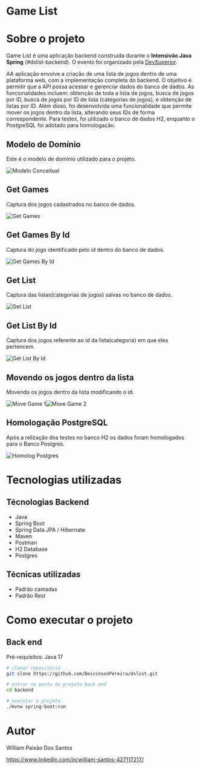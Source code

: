 # Game List


# Sobre o projeto

Game List é uma aplicação backend construida durante o **Intensivão Java Spring** (#dslist-backend). O evento foi organizado pela [DevSuperior](https://devsuperior.com "Site da DevSuperior"). 

AA aplicação envolve a criação de uma lista de jogos dentro de uma plataforma web, com a implementação completa do backend. O objetivo é permitir que a API possa acessar e gerenciar dados do banco de dados. As funcionalidades incluem: obtenção de toda a lista de jogos, busca de jogos por ID, busca de jogos por ID de lista (categorias de jogos), e obtenção de listas por ID. Além disso, foi desenvolvida uma funcionalidade que permite mover os jogos dentro da lista, alterando seus IDs de forma correspondente. Para testes, foi utilizado o banco de dados H2, enquanto o PostgreSQL foi adotado para homologação.


## Modelo de Domínio

Este é o modelo de domínio utilizado para o projeto.

![Modelo Conceitual](![dslist-model](https://github.com/user-attachments/assets/6e1d654e-17b6-4db6-959b-dfb62a99bdf8)
)

## Get Games

Captura dos jogos cadastrados no banco de dados.

![Get Games](![postman-get-games](https://github.com/user-attachments/assets/355965ea-b618-439b-a059-55a448a753f7)
)

## Get Games By Id

Captura do jogo identificado pelo id dentro do banco de dados.

![Get Games By Id](![postman-get-by-id](https://github.com/user-attachments/assets/944e058e-840d-41d1-b542-7277639934b3)
)

## Get List

Captura das listas(categorias de jogos) salvas no banco de dados.

![Get List](![postman-get-list](https://github.com/user-attachments/assets/4849af16-ae59-4cb8-8a4b-b2b0928789dd)
)

## Get List By Id

Captura dos jogos referente ao id da lista(categoria) em que eles pertencem.

![Get List By Id](![postman-get-list-by-id](https://github.com/user-attachments/assets/a1ed9be4-8d32-4c6d-9293-3ec7a0d62011)
)

## Movendo os jogos dentro da lista

Movendo os jogos dentro da lista modificando o id.

![Move Game 1](![h1-2](https://github.com/user-attachments/assets/7b4cf108-dcf1-496f-84b5-1ed8649e53b9)
)![Move Game 2](![h2-2](https://github.com/user-attachments/assets/fce2ab63-5472-4837-8ba4-92147dec9232)
)

## Homologação PostgreSQL

Após a relização dos testes no banco H2 os dados foram homologados para o Banco Postgres.

![Homolog Postgres](![image](https://github.com/user-attachments/assets/a9b8a197-2c24-487e-9aa0-db684a422bad)
)


# Tecnologias utilizadas

## Técnologias Backend

- Java
- Spring Boot
- Spring Data JPA / Hibernate
- Maven
- Postman
- H2 Database
- Postgres

## Técnicas utilizadas

- Padrão camadas
- Padrão Rest


# Como executar o projeto

## Back end
Pré-requisitos: Java 17

```bash
# clonar repositório
git clone https://github.com/DeivinsonPereira/dslist.git

# entrar na pasta do projeto back end
cd backend

# executar o projeto
./mvnw spring-boot:run
```

# Autor

William Paixão Dos Santos

https://www.linkedin.com/in/william-santos-427117217/
